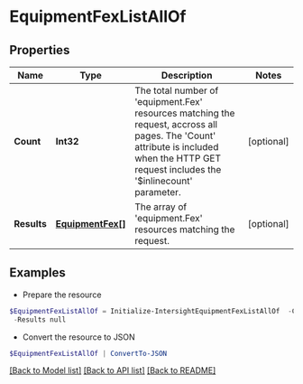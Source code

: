 # EquipmentFexListAllOf
## Properties

Name | Type | Description | Notes
------------ | ------------- | ------------- | -------------
**Count** | **Int32** | The total number of &#39;equipment.Fex&#39; resources matching the request, accross all pages. The &#39;Count&#39; attribute is included when the HTTP GET request includes the &#39;$inlinecount&#39; parameter. | [optional] 
**Results** | [**EquipmentFex[]**](EquipmentFex.md) | The array of &#39;equipment.Fex&#39; resources matching the request. | [optional] 

## Examples

- Prepare the resource
```powershell
$EquipmentFexListAllOf = Initialize-IntersightEquipmentFexListAllOf  -Count null `
 -Results null
```

- Convert the resource to JSON
```powershell
$EquipmentFexListAllOf | ConvertTo-JSON
```

[[Back to Model list]](../README.md#documentation-for-models) [[Back to API list]](../README.md#documentation-for-api-endpoints) [[Back to README]](../README.md)

